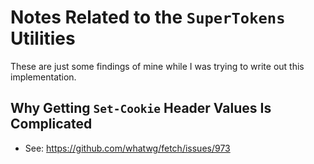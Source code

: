 # Notes Related to the `SuperTokens` Utilities

These are just some findings of mine while I was trying to write out this implementation.

## Why Getting `Set-Cookie` Header Values Is Complicated

- See: https://github.com/whatwg/fetch/issues/973
